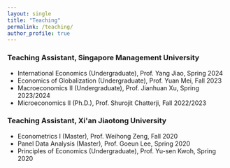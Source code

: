 ```yaml
---
layout: single
title: "Teaching"
permalink: /teaching/
author_profile: true
---
```


### Teaching Assistant, Singapore Management University
- International Economics (Undergraduate), Prof. Yang Jiao, Spring 2024
- Economics of Globalization (Undergraduate), Prof. Yuan Mei, Fall 2023
- Macroeconomics II (Undergraduate), Prof. Jianhuan Xu, Spring 2023/2024
- Microeconomics II (Ph.D.), Prof. Shurojit Chatterji, Fall 2022/2023

### Teaching Assistant, Xi'an Jiaotong University
- Econometrics I (Master), Prof. Weihong Zeng, Fall 2020
- Panel Data Analysis (Master), Prof. Goeun Lee, Spring 2020  
- Principles of Economics (Undergraduate), Prof. Yu-sen Kwoh, Spring 2020  


